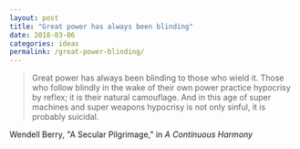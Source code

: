 ```yaml
---
layout: post
title: "Great power has always been blinding"
date: 2018-03-06
categories: ideas
permalink: /great-power-blinding/
---
```


> Great power has always been blinding to those who wield it. Those who follow blindly in the wake of their own power practice hypocrisy by reflex; it is their natural camouflage. And in this age of super machines and super weapons hypocrisy is not only sinful, it is probably suicidal.

Wendell Berry, "A Secular Pilgrimage," in *A Continuous Harmony*